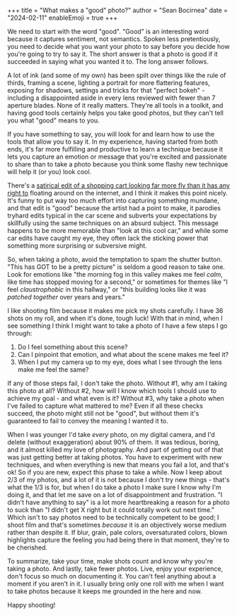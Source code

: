 +++
title = "What makes a \"good\" photo?"
author = "Sean Bocirnea"
date = "2024-02-11"
enableEmoji = true
+++

We need to start with the word "good".
"Good" is an interesting word because it captures sentiment, not semantics.
Spoken less pretentiously, you need to decide what you want your photo to say before you decide how you're going to try to say it.
The short answer is that a photo is good if it succeeded in saying what you wanted it to. The long answer follows.

A lot of ink (and some of my own) has been spilt over things like the rule of thirds,
framing a scene, lighting a portrait for more flattering features, exposing for shadows, settings and tricks for that "perfect bokeh" - including a disappointed aside in every lens reviewed with fewer than 7 aperture blades.
None of it really matters. They're all tools in a toolkit, and having good tools certainly helps you take good photos, but they can't tell you what "good" means to you.

If you have something to say, you will look for and learn how to use the tools that allow you to say it. In my experience, having started from both ends, it's far more fulfilling and productive to learn a technique because it lets you capture an emotion or message that you're excited and passionate to share than to take a photo because you think some flashy new technique will help it (or you) look cool.

There's a [satirical edit of a shopping cart looking far more fly than it has any right to](https://www.youtube.com/shorts/KsbRj4mombQ) floating around on the internet, and I think it makes this point nicely.
It's funny to put way too much effort into capturing something mundane, and that edit is "good" because the artist had a point to make,
it parodies tryhard edits typical in the car scene and subverts your expectations by skillfully using the same techniques on an absurd subject.
This message happens to be more memorable than "look at this cool car," and while some car edits have caught my eye, they often lack the sticking power that something more surprising or subversive might.

So, when taking a photo, avoid the temptation to spam the shutter button. "This has GOT to be a pretty picture" is seldom a good reason to take one. Look for emotions like "the morning fog in this valley makes me feel _calm_, like time has stopped moving for a second," or sometimes for themes like "I feel _claustrophobic_ in this hallway," or "this building looks like it was _patched together_ over years and years."

I like shooting film because it makes me pick my shots carefully. I have 36 shots on my roll, and when it's done, tough luck! With that in mind, when I see something I think I might want to take a photo of I have a few steps I go through:

1. Do I feel something about this scene?
2. Can I pinpoint that emotion, and what about the scene makes me feel it?
3. When I put my camera up to my eye, does what I see through the lens make me feel the same?

If any of those steps fail, I don't take the photo.
Without #1, why am I taking this photo at all? Without #2, how will I know which tools I should use to achieve my goal - and what even is it?
Without #3, why take a photo when I've failed to capture what mattered to me?
Even if all these checks succeed, the photo might still not be "good", but without them it's guaranteed to fail to convey the meaning I wanted it to.

When I was younger I'd take _every_ photo, on my digital camera, and I'd delete (without exaggeration) about 90% of them. It was tedious, boring, and it almost killed my love of photography. And part of getting out of that was just getting better at taking photos. You have to experiment with new techniques, and when everything is new that means you fail a lot, and that's ok! So if you are new, expect this phase to take a while. Now I keep about 2/3 of my photos, and a lot of it is not because I don't try new things - that's what the 1/3 is for, but when I do take a photo I make sure I know why I'm doing it, and that let me save on a lot of disappointment and frustration. "I didn't have anything to say" is a lot more heartbreaking a reason for a photo to suck than "I didn't get X right but it could totally work out next time." Which isn't to say photos need to be technically competent to be good; I shoot film and that's sometimes _because_ it is an objectively worse medium rather than despite it. If blur, grain, pale colors, oversaturated colors, blown highlights capture the feeling you had being there in that moment, they're to be cherished.

To summarize, take your time, make shots count and know why you're taking a photo. And lastly, take fewer photos. Live, enjoy your experience, don't focus so much on documenting it. You can't feel anything about a moment if you aren't in it. I usually bring only one roll with me when I want to take photos because it keeps me grounded in the here and now.

Happy shooting!